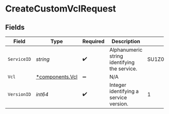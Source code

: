 # CreateCustomVclRequest


## Fields

| Field                                             | Type                                              | Required                                          | Description                                       | Example                                           |
| ------------------------------------------------- | ------------------------------------------------- | ------------------------------------------------- | ------------------------------------------------- | ------------------------------------------------- |
| `ServiceID`                                       | *string*                                          | :heavy_check_mark:                                | Alphanumeric string identifying the service.      | SU1Z0isxPaozGVKXdv0eY                             |
| `Vcl`                                             | [*components.Vcl](../../models/components/vcl.md) | :heavy_minus_sign:                                | N/A                                               |                                                   |
| `VersionID`                                       | *int64*                                           | :heavy_check_mark:                                | Integer identifying a service version.            | 1                                                 |